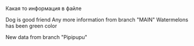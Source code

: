 Какая то информация в файле

Dog is good friend 
Any more information from branch "MAIN"
Watermelons has been green color

New data from branch "Pipipupu"